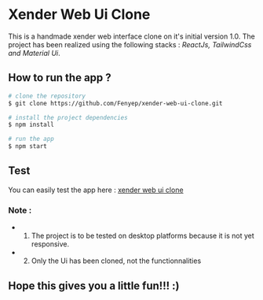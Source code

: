 # Xender Web Ui Clone

This is a handmade xender web interface clone on it's initial version 1.0. The project has been realized using the following stacks : *ReactJs, TailwindCss and Material Ui*.

## How to run the app ?

```bash
# clone the repository
$ git clone https://github.com/Fenyep/xender-web-ui-clone.git

# install the project dependencies
$ npm install

# run the app
$ npm start
```

## Test

You can easily test the app here : [xender web ui clone](der-web-ui-clone.vercel.app)

### Note : 

- 1) The project is to be tested on desktop platforms because it is not yet responsive.

- 2) Only the Ui has been cloned, not the functionnalities

## Hope this gives you a little fun!!! :)